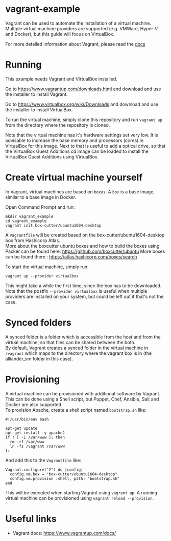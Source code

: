 # vagrant-example
Vagrant can be used to automate the installation of a virtual machine. Multiple virtual machine providers are supported (e.g. VMWare, Hyper-V and Docker), but this guide will focus on VirtualBox.  

For more detailed information about Vagrant, please read the [docs](https://www.vagrantup.com/docs/)

# Running
This example needs Vagrant and VirtualBox installed.  

Go to https://www.vagrantup.com/downloads.html and download and use the installer to install Vagrant.  

Go to https://www.virtualbox.org/wiki/Downloads and download and use the installer to install VirtualBox.

To run the virtual machine, simply clone this repository and run `vagrant up` from the directory where the repository is cloned.

Note that the virtual machine has it's hardware settings set very low. It is advisable to increase the base memory and processors (cores) in VirtualBox for this image. Next to that is useful to add a optical drive, so that the VirtualBox Guest Additions cd image can be loaded to install the VirtualBox Guest Additions using VirtualBox.  

# Create virtual machine yourself
In Vagrant, virtual machines are based on `boxes`. A `box` is a base image, similar to a base image in Docker.  
  
Open Command Prompt and run:
```console
mkdir vagrant_example
cd vagrant_example
vagrant init box-cutter/ubuntu1604-desktop
```

A `Vagrantfile` will be created based on the box-cutter/ubuntu1604-desktop box from Hashicorp Atlas.  
More about the boxcutter ubuntu boxes and how to build the boxes using Packer can be found here: https://github.com/boxcutter/ubuntu
More boxes can be found there : https://atlas.hashicorp.com/boxes/search

To start the virtual machine, simply run:
```
vagrant up --provider virtualbox
```

This might take a while the first time, since the box has to be downloaded. Note that the postfix `--provider virtualbox` is useful when multiple providers are installed on your system, but could be left out if that's not the case.  

# Synced folders
A synced folder is a folder which is accessible from the host and from the virtual machine, so that files can be shared between the both.  
By default, Vagrant creates a synced folder in the virtual machine in `/vagrant` which maps to the directory where the vagrant box is in (the alliander_vm folder in this case).

# Provisioning
A virtual machine can be provisioned with additional software by Vagrant. This can be done using a Shell script, but Puppet, Chef, Ansible, Salt and Docker are also supported.  
To provision Apache, create a shell script named `bootstrap.sh` like:
```
#!/usr/bin/env bash

apt-get update
apt-get install -y apache2
if ! [ -L /var/www ]; then
  rm -rf /var/www
  ln -fs /vagrant /var/www
fi
```

And add this to the `Vagrantfile` like:
```
Vagrant.configure("2") do |config|
  config.vm.box = "box-cutter/ubuntu1604-desktop"
  config.vm.provision :shell, path: "bootstrap.sh"
end
```

This will be executed when starting Vagrant using `vagrant up`. A running virtual machine can be provisioned using `vagrant reload --provision`.

# Useful links
- Vagrant docs: https://www.vagrantup.com/docs/
